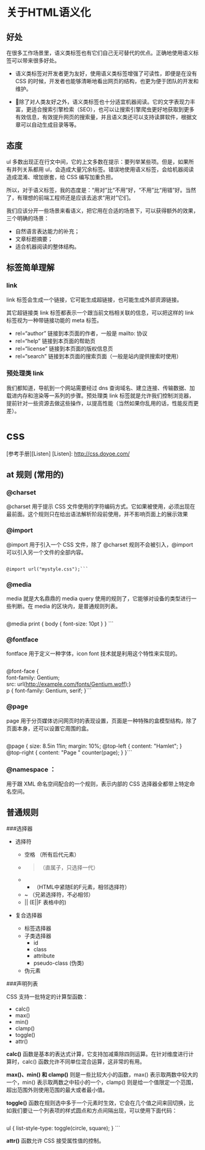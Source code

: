 
# 关于HTML语义化

## 好处
在很多工作场景里，语义类标签也有它们自己无可替代的优点。正确地使用语义标签可以带来很多好处。

* 语义类标签对开发者更为友好，使用语义类标签增强了可读性，即便是在没有 CSS 的时候，开发者也能够清晰地看出网页的结构，也更为便于团队的开发和维护。

* 除了对人类友好之外，语义类标签也十分适宜机器阅读。它的文字表现力丰富，更适合搜索引擎检索（SEO），也可以让搜索引擎爬虫更好地获取到更多有效信息，有效提升网页的搜索量，并且语义类还可以支持读屏软件，根据文章可以自动生成目录等等。

## 态度

ul 多数出现正在行文中间，它的上文多数在提示：要列举某些项。但是，如果所有并列关系都用 ul，会造成大量冗余标签。错误地使用语义标签，会给机器阅读造成混淆、增加嵌套，给 CSS 编写加重负担。

所以，对于语义标签，我的态度是：“用对”比“不用”好，“不用”比“用错”好。当然了，有理想的前端工程师还是应该去追求“用对”它们。

我们应该分开一些场景来看语义，把它用在合适的场景下，可以获得额外的效果，三个明确的场景：

* 自然语言表达能力的补充；
* 文章标题摘要；
* 适合机器阅读的整体结构。


## 标签简单理解
### link
link 标签会生成一个链接，它可能生成超链接，也可能生成外部资源链接。

其它超链接类 link 标签都表示一个跟当前文档相关联的信息，可以把这样的 link 标签视为一种带链接功能的 meta 标签。

   * rel=“author” 链接到本页面的作者，一般是 mailto: 协议
   * rel=“help” 链接到本页面的帮助页
   * rel=“license” 链接到本页面的版权信息页
   * rel=“search” 链接到本页面的搜索页面（一般是站内提供搜索时使用）

### 预处理类 link

我们都知道，导航到一个网站需要经过 dns 查询域名、建立连接、传输数据、加载进内存和渲染等一系列的步骤。预处理类 link 标签就是允许我们控制浏览器，提前针对一些资源去做这些操作，以提高性能（当然如果你乱用的话，性能反而更差）。


# css 
[参考手册][Listen]
[Listen]: http://css.doyoe.com/

## at 规则 (常用的)

### @charset 
@charset 用于提示 CSS 文件使用的字符编码方式。它如果被使用，必须出现在最前面。这个规则只在给出语法解析阶段前使用，并不影响页面上的展示效果

### @import 
@import 用于引入一个 CSS 文件，除了 @charset 规则不会被引入，@import 可以引入另一个文件的全部内容。

>```@import "mystyle.css";
	@import url("mystyle.css");```

### @media 
media 就是大名鼎鼎的 media query 使用的规则了，它能够对设备的类型进行一些判断。在 media 的区块内，是普通规则列表。

>```
@media print {
    body { font-size: 10pt }
} ```

### @fontface 
fontface 用于定义一种字体，icon font 技术就是利用这个特性来实现的。

> ```
@font-face {  
  font-family: Gentium;   
  src: url(http://example.com/fonts/Gentium.woff);}  
  p { font-family: Gentium, serif; }```
### @page  

page 用于分页媒体访问网页时的表现设置，页面是一种特殊的盒模型结构，除了页面本身，还可以设置它周围的盒。
>```
@page {
  size: 8.5in 11in;
  margin: 10%;
  @top-left {
    content: "Hamlet";
  }
  @top-right {
    content: "Page " counter(page);
  }
}```

### @namespace ：

用于跟 XML 命名空间配合的一个规则，表示内部的 CSS 选择器全都带上特定命名空间。

## 普通规则 

###选择器
* 选择符
	* 空格 （所有后代元素）
	* >   （直属子，只选择一代）
	* +   （HTML中紧随E的F元素，相邻选择符）
	* ~   （兄弟选择符，不必相邻）
	* ||   (E||F 表格中的)
	
* 复合选择器
	* 标签选择器
	* 子类选择器
		* id
		* class
		* attribute
		* pseudo-class (伪类)
	* 伪元素


###声明列表

CSS 支持一批特定的计算型函数：

* calc() 
* max() 
* min()
* clamp()
* toggle()
* attr()

**calc()** 函数是基本的表达式计算，它支持加减乘除四则运算。在针对维度进行计算时，calc() 函数允许不同单位混合运算，这非常的有用。

**max()、min() 和 clamp()** 则是一些比较大小的函数，max() 表示取两数中较大的一个，min() 表示取两数之中较小的一个，clamp() 则是给一个值限定一个范围，超出范围外则使用范围的最大或者最小值。

**toggle()** 函数在规则选中多于一个元素时生效，它会在几个值之间来回切换，比如我们要让一个列表项的样式圆点和方点间隔出现，可以使用下面代码：
>```
ul { list-style-type: toggle(circle, square); } ```

**attr()** 函数允许 CSS 接受属性值的控制。

